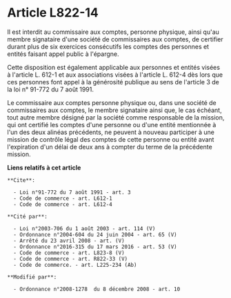 # Article L822-14

Il est interdit au commissaire aux comptes, personne physique, ainsi qu'au membre signataire d'une société de commissaires
aux comptes, de certifier durant plus de six exercices consécutifs les comptes des personnes et entités faisant appel public
à l'épargne. 

Cette disposition est également applicable aux personnes et entités visées à l'article L. 612-1 et aux associations visées à
l'article L. 612-4 dès lors que ces personnes font appel à la générosité publique au sens de l'article 3 de la loi n° 91-772
du 7 août 1991. 

Le commissaire aux comptes personne physique ou, dans une société de commissaires aux comptes, le membre signataire ainsi
que, le cas échéant, tout autre membre désigné par la société comme responsable de la mission, qui ont certifié les comptes
d'une personne ou d'une entité mentionnée à l'un des deux alinéas précédents, ne peuvent à nouveau participer à une mission
de contrôle légal des comptes de cette personne ou entité avant l'expiration d'un délai de deux ans à compter du terme de la
précédente mission.

**Liens relatifs à cet article**

	**Cite**:

	  - Loi n°91-772 du 7 août 1991 - art. 3
	  - Code de commerce - art. L612-1
	  - Code de commerce - art. L612-4

	**Cité par**:

	  - Loi n°2003-706 du 1 août 2003 - art. 114 (V)
	  - Ordonnance n°2004-604 du 24 juin 2004 - art. 65 (V)
	  - Arrêté du 23 avril 2008 - art. (V)
	  - Ordonnance n°2016-315 du 17 mars 2016 - art. 53 (V)
	  - Code de commerce - art. L823-8 (V)
	  - Code de commerce - art. R822-33 (V)
	  - Code de commerce. - art. L225-234 (Ab)

	**Modifié par**:

	  - Ordonnance n°2008-1278  du 8 décembre 2008 - art. 10
